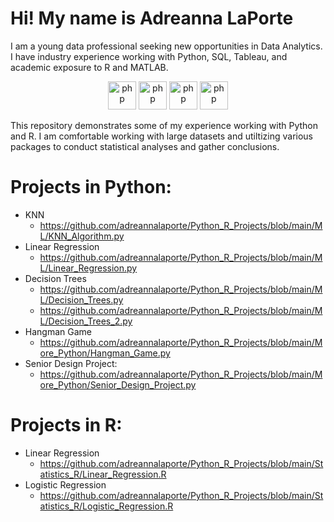 # Hi! My name is Adreanna LaPorte
I am a young data professional seeking new opportunities in Data Analytics. 
I have industry experience working with Python, SQL, Tableau, and academic exposure to R and MATLAB. 


<p align="center">
<img src="https://cdn.jsdelivr.net/gh/devicons/devicon/icons/r/r-original.svg" alt="php" width="45" height="45"/>
<img src="https://cdn.jsdelivr.net/gh/devicons/devicon/icons/python/python-original.svg" alt="php" width="45" height="45"/>
<img src="https://cdn.jsdelivr.net/gh/devicons/devicon/icons/mysql/mysql-original.svg" alt="php" width="45" height="45"/>
<img src="https://cdn.jsdelivr.net/gh/devicons/devicon/icons/matlab/matlab-original.svg" alt="php" width="45" height="45"/>
</p>
          

This repository demonstrates some of my experience working with Python and R. 
I am comfortable working with large datasets and utiltizing various packages to conduct statistical analyses and gather conclusions. 


# Projects in Python:
- KNN
  - https://github.com/adreannalaporte/Python_R_Projects/blob/main/ML/KNN_Algorithm.py
- Linear Regression
  - https://github.com/adreannalaporte/Python_R_Projects/blob/main/ML/Linear_Regression.py
- Decision Trees
  - https://github.com/adreannalaporte/Python_R_Projects/blob/main/ML/Decision_Trees.py
  - https://github.com/adreannalaporte/Python_R_Projects/blob/main/ML/Decision_Trees_2.py
- Hangman Game
  - https://github.com/adreannalaporte/Python_R_Projects/blob/main/More_Python/Hangman_Game.py
- Senior Design Project:
  - https://github.com/adreannalaporte/Python_R_Projects/blob/main/More_Python/Senior_Design_Project.py


# Projects in R:
- Linear Regression
  - https://github.com/adreannalaporte/Python_R_Projects/blob/main/Statistics_R/Linear_Regression.R
- Logistic Regression
  - https://github.com/adreannalaporte/Python_R_Projects/blob/main/Statistics_R/Logistic_Regression.R

  
